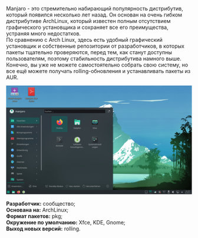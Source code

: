 Manjaro - это стремительно набирающий популярность дистрибутив, который появился несколько лет назад. Он основан на очень гибком дистрибутиве ArchLinux, который известен полным отсутствием графического установщика и сохраняет все его преимущества, устраняя много недостатков.  
По сравнению с Arch Linux, здесь есть удобный графический установщик и собственные репозитории от разработчиков, в которых пакеты тщательно проверяются, перед тем, как станут доступны пользователям, поэтому стабильность дистрибутива намного выше. Конечно, вы уже не можете самостоятельно собрать свою систему, но все ещё можете получать rolling-обновления и устанавливать пакеты из AUR.


![image.png](../images/manjaro-linux_1.png)


**Разработчик:** сообщество;  
**Основана на:** ArchLinux;  
**Формат пакетов:** pkg;  
**Окружение по умолчанию:** Xfce, KDE, Gnome;  
**Выход новых версий:** rolling.

